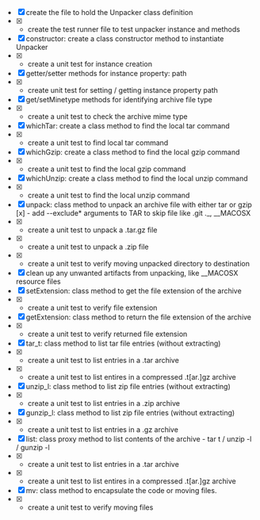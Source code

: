 
- [x] create the file to hold the Unpacker class definition
- [x] - create the test runner file to test unpacker instance and methods
- [x] constructor: create a class constructor method to instantiate Unpacker
- [x] - create a unit test for instance creation
- [x] getter/setter methods for instance property: path
- [x] - create unit test for setting / getting instance property path
- [x] get/setMinetype methods for identifying archive file type
- [x] - create a unit test to check the archive mime type
- [x] whichTar: create a class method to find the local tar command
- [x] - create a unit test to find local tar command
- [x] whichGzip: create a class method to find the local gzip command
- [x] - create a unit test to find the local gzip command
- [x] whichUnzip: create a class method to find the local unzip command
- [x] - create a unit test to find the local unzip command
- [x] unpack: class method to unpack an archive file with either tar or gzip
  [x] - add --exclude* arguments to TAR to skip file like .git ._<filename>, \__MACOSX
- [x] - create a unit test to unpack a .tar.gz file
- [x] - create a unit test to unpack a .zip file
- [x] - create a unit test to verify moving unpacked directory to destination
- [x] clean up any unwanted artifacts from unpacking, like \__MACOSX resource files
- [x] setExtension: class method to get the file extension of the archive
- [x] - create a unit test to verify file extension
- [x] getExtension: class method to return the file extension of the archive
- [x] - create a unit test to verify returned file extension
- [x] tar_t: class method to list tar file entries (without extracting)
- [x] - create a unit test to list entries in a .tar archive
- [x] - create a unit test to list entires in a compressed .t[ar\.]gz archive
- [x] unzip_l: class method to list zip file entries (without extracting)
- [x] - create a unit test to list entries in a .zip archive
- [x] gunzip_l: class method to list zip file entries (without extracting)
- [x] - create a unit test to list entries in a .gz archive
- [x] list: class proxy method to list contents of the archive - tar t / unzip -l / gunzip -l
- [x] - create a unit test to list entries in a .tar archive
- [x] - create a unit test to list entires in a compressed .t[ar\.]gz archive
- [x] mv: class method to encapsulate the code or moving files.
- [x] - create a unit test to verify moving files
